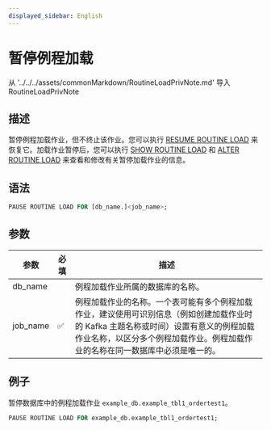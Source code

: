 ```yaml
---
displayed_sidebar: English
---
```


# 暂停例程加载

从 '../../../assets/commonMarkdown/RoutineLoadPrivNote.md' 导入 RoutineLoadPrivNote

## 描述

暂停例程加载作业，但不终止该作业。您可以执行 [RESUME ROUTINE LOAD](./RESUME_ROUTINE_LOAD.md) 来恢复它。加载作业暂停后，您可以执行 [SHOW ROUTINE LOAD](./SHOW_ROUTINE_LOAD.md) 和 [ALTER ROUTINE LOAD](./ALTER_ROUTINE_LOAD.md) 来查看和修改有关暂停加载作业的信息。

<RoutineLoadPrivNote />

## 语法

```SQL
PAUSE ROUTINE LOAD FOR [db_name.]<job_name>;
```

## 参数

| 参数 | 必填 | 描述                                                  |
| --------- | -------- | ------------------------------------------------------------ |
| db_name   |          | 例程加载作业所属的数据库的名称。 |
| job_name  | ✅        | 例程加载作业的名称。一个表可能有多个例程加载作业，建议使用可识别信息（例如创建加载作业时的 Kafka 主题名称或时间）设置有意义的例程加载作业名称，以区分多个例程加载作业。例程加载作业的名称在同一数据库中必须是唯一的。 |

## 例子

暂停数据库中的例程加载作业 `example_db.example_tbl1_ordertest1`。

```sql
PAUSE ROUTINE LOAD FOR example_db.example_tbl1_ordertest1;